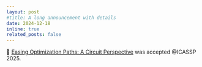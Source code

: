 ```yaml
---
layout: post
#title: A long announcement with details
date: 2024-12-18
inline: true
related_posts: false
---
```


🥳 <a href="https://arxiv.org/pdf/2501.02362">Easing Optimization Paths: A Circuit Perspective</a> was accepted @ICASSP 2025.

